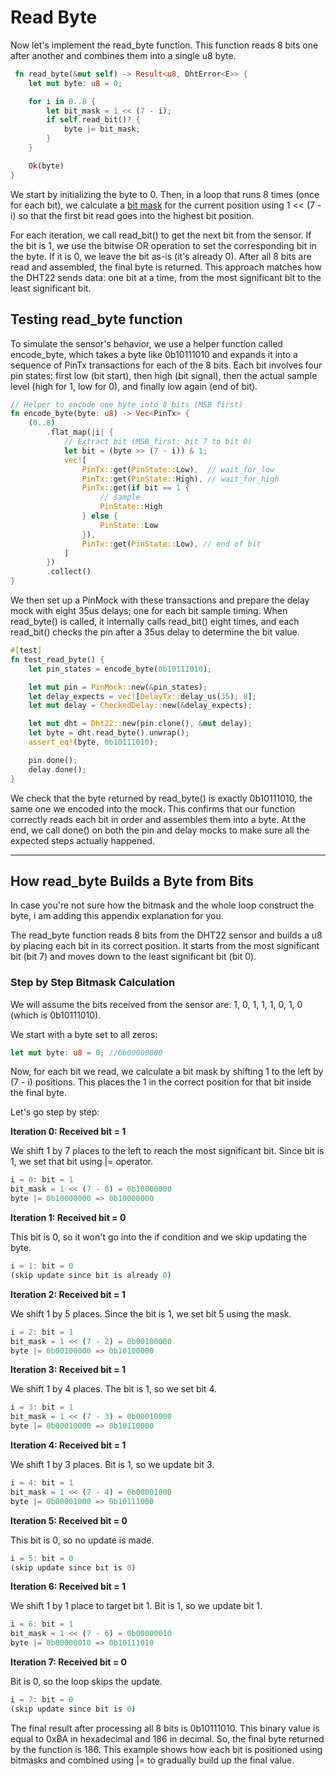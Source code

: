 # Read Byte

Now let's implement the read_byte function. This function reads 8 bits one after another and combines them into a single u8 byte.

```rust
 fn read_byte(&mut self) -> Result<u8, DhtError<E>> {
    let mut byte: u8 = 0;

    for i in 0..8 {
        let bit_mask = 1 << (7 - i);
        if self.read_bit()? {
            byte |= bit_mask;
        }
    }

    Ok(byte)
}
```
We start by initializing the byte to 0. Then, in a loop that runs 8 times (once for each bit), we calculate a [bit mask](./#how-read_byte-builds-a-byte-from-bits) for the current position using 1 << (7 - i) so that the first bit read goes into the highest bit position.

For each iteration, we call read_bit() to get the next bit from the sensor. If the bit is 1, we use the bitwise OR operation to set the corresponding bit in the byte. If it is 0, we leave the bit as-is (it's already 0). After all 8 bits are read and assembled, the final byte is returned. This approach matches how the DHT22 sends data: one bit at a time, from the most significant bit to the least significant bit.


## Testing read_byte function

To simulate the sensor's behavior, we use a helper function called encode_byte, which takes a byte like 0b10111010 and expands it into a sequence of PinTx transactions for each of the 8 bits. Each bit involves four pin states: first low (bit start), then high (bit signal), then the actual sample level (high for 1, low for 0), and finally low again (end of bit).

```rust
// Helper to encode one byte into 8 bits (MSB first)
fn encode_byte(byte: u8) -> Vec<PinTx> {
    (0..8)
        .flat_map(|i| {
            // Extract bit (MSB first: bit 7 to bit 0)
            let bit = (byte >> (7 - i)) & 1;
            vec![
                PinTx::get(PinState::Low),  // wait_for_low
                PinTx::get(PinState::High), // wait_for_high
                PinTx::get(if bit == 1 {
                    // sample
                    PinState::High
                } else {
                    PinState::Low
                }),
                PinTx::get(PinState::Low), // end of bit
            ]
        })
        .collect()
}
```

We then set up a PinMock with these transactions and prepare the delay mock with eight 35us delays; one for each bit sample timing. When read_byte() is called, it internally calls read_bit() eight times, and each read_bit() checks the pin after a 35us delay to determine the bit value.


```rust
#[test]
fn test_read_byte() {
    let pin_states = encode_byte(0b10111010);

    let mut pin = PinMock::new(&pin_states);
    let delay_expects = vec![DelayTx::delay_us(35); 8];
    let mut delay = CheckedDelay::new(&delay_expects);

    let mut dht = Dht22::new(pin.clone(), &mut delay);
    let byte = dht.read_byte().unwrap();
    assert_eq!(byte, 0b10111010);

    pin.done();
    delay.done();
}
```

We check that the byte returned by read_byte() is exactly 0b10111010, the same one we encoded into the mock. This confirms that our function correctly reads each bit in order and assembles them into a byte. At the end, we call done() on both the pin and delay mocks to make sure all the expected steps actually happened.

---

## How read_byte Builds a Byte from Bits

In case you're not sure how the bitmask and the whole loop construct the byte, i am adding this appendix explanation for you.

The read_byte function reads 8 bits from the DHT22 sensor and builds a u8 by placing each bit in its correct position. It starts from the most significant bit (bit 7) and moves down to the least significant bit (bit 0).

### Step by Step Bitmask Calculation 

We will assume the bits received from the sensor are: 1, 0, 1, 1, 1, 0, 1, 0 (which is 0b10111010).

We start with a byte set to all zeros:
```rust
let mut byte: u8 = 0; //0b00000000
```

Now, for each bit we read, we calculate a bit mask by shifting 1 to the left by (7 - i) positions. This places the 1 in the correct position for that bit inside the final byte.

Let's go step by step:

**Iteration 0: Received bit = 1**

We shift 1 by 7 places to the left to reach the most significant bit. Since bit is 1, we set that bit using |= operator.

```rust
i = 0: bit = 1
bit_mask = 1 << (7 - 0) = 0b10000000
byte |= 0b10000000 => 0b10000000
```

**Iteration 1: Received bit = 0**

This bit is 0, so it won't go into the if condition and we skip updating the byte.
```rust
i = 1: bit = 0
(skip update since bit is already 0)
```

**Iteration 2: Received bit = 1**

We shift 1 by 5 places. Since the bit is 1, we set bit 5 using the mask.

```rust
i = 2: bit = 1
bit_mask = 1 << (7 - 2) = 0b00100000
byte |= 0b00100000 => 0b10100000
```

**Iteration 3: Received bit = 1**

We shift 1 by 4 places. The bit is 1, so we set bit 4.

```rust
i = 3: bit = 1
bit_mask = 1 << (7 - 3) = 0b00010000
byte |= 0b00010000 => 0b10110000
```

**Iteration 4: Received bit = 1**

We shift 1 by 3 places. Bit is 1, so we update bit 3.

```rust
i = 4: bit = 1
bit_mask = 1 << (7 - 4) = 0b00001000
byte |= 0b00001000 => 0b10111000
```

**Iteration 5: Received bit = 0**

This bit is 0, so no update is made.

```rust
i = 5: bit = 0
(skip update since bit is 0)
```

**Iteration 6: Received bit = 1**

We shift 1 by 1 place to target bit 1. Bit is 1, so we update bit 1.

```rust
i = 6: bit = 1
bit_mask = 1 << (7 - 6) = 0b00000010
byte |= 0b00000010 => 0b10111010

```

**Iteration 7: Received bit = 0**

Bit is 0, so the loop skips the update.

```rust
i = 7: bit = 0
(skip update since bit is 0)
```

The final result after processing all 8 bits is 0b10111010. This binary value is equal to 0xBA in hexadecimal and 186 in decimal. So, the final byte returned by the function is 186. This example shows how each bit is positioned using bitmasks and combined using |= to gradually build up the final value.
